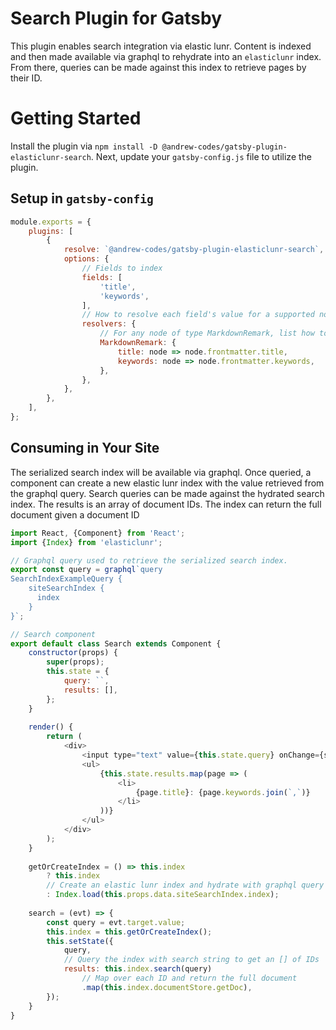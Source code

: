 # Search Plugin for Gatsby
This plugin enables search integration via elastic lunr. Content is indexed and then made available via graphql to rehydrate into an `elasticlunr` index. From there, queries can be made against this index to retrieve pages by their ID.

# Getting Started
Install the plugin via `npm install -D @andrew-codes/gatsby-plugin-elasticlunr-search`. Next, update your `gatsby-config.js` file to utilize the plugin.


## Setup in `gatsby-config`
```javascript
module.exports = {
    plugins: [
        {
            resolve: `@andrew-codes/gatsby-plugin-elasticlunr-search`,
            options: {
                // Fields to index
                fields: [
                    'title',
                    'keywords',
                ],
                // How to resolve each field's value for a supported node type
                resolvers: {
                    // For any node of type MarkdownRemark, list how to resolve the fields' values
                    MarkdownRemark: {
                        title: node => node.frontmatter.title,
                        keywords: node => node.frontmatter.keywords,
                    },
                },
            },
        },
    ],
};
```

## Consuming in Your Site
The serialized search index will be available via graphql. Once queried, a component can create a new elastic lunr index with the value retrieved from the graphql query. Search queries can be made against the hydrated search index. The results is an array of document IDs. The index can return the full document given a document ID

```javascript
import React, {Component} from 'React';
import {Index} from 'elasticlunr';

// Graphql query used to retrieve the serialized search index.
export const query = graphql`query
SearchIndexExampleQuery {
    siteSearchIndex {
      index
    }
}`;

// Search component
export default class Search extends Component {
    constructor(props) {
        super(props);
        this.state = {
            query: ``,
            results: [],
        };
    }
    
    render() {
        return (
            <div>
                <input type="text" value={this.state.query} onChange={search}/>
                <ul>
                    {this.state.results.map(page => (
                        <li>
                            {page.title}: {page.keywords.join(`,`)}
                        </li>
                    ))}
                </ul>
            </div>
        );
    }
    
    getOrCreateIndex = () => this.index
        ? this.index
        // Create an elastic lunr index and hydrate with graphql query results
        : Index.load(this.props.data.siteSearchIndex.index);
    
    search = (evt) => {
        const query = evt.target.value;
        this.index = this.getOrCreateIndex();
        this.setState({
            query,
            // Query the index with search string to get an [] of IDs
            results: this.index.search(query)
                // Map over each ID and return the full document
                .map(this.index.documentStore.getDoc),
        });
    }
}
```
